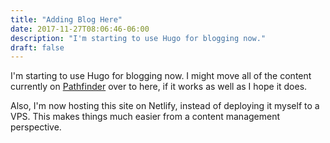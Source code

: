 ```yaml
---
title: "Adding Blog Here"
date: 2017-11-27T08:06:46-06:00
description: "I'm starting to use Hugo for blogging now."
draft: false
---
```

I'm starting to use Hugo for blogging now. I might move all of the content currently on [Pathfinder](https://pathfinder.space) over to here, if it works as well as I hope it does.

Also, I'm now hosting this site on Netlify, instead of deploying it myself to a VPS. This makes things much easier from a content management perspective.
